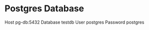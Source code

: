 # Postgres Database

Host        pg-db:5432
Database    testdb
User        postgres
Password    postgres
